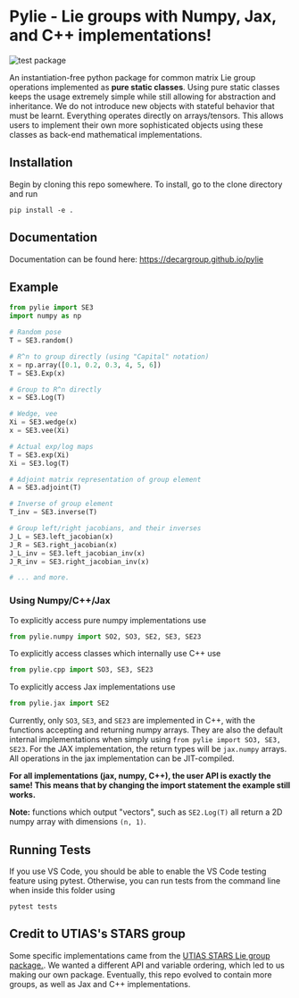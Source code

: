 # Pylie - Lie groups with Numpy, Jax, and C++ implementations!
![test package](https://github.com/decargroup/pylie/actions/workflows/test-package.yml/badge.svg)

An instantiation-free python package for common matrix Lie group operations implemented as __pure static classes__. Using pure static classes keeps the usage extremely simple while still allowing for abstraction and inheritance. We do not introduce new objects with stateful behavior that must be learnt. Everything operates directly on arrays/tensors. This allows users to implement their own more sophisticated objects using these classes as back-end mathematical implementations.

## Installation
Begin by cloning this repo somewhere. To install, go to the clone directory and run

    pip install -e .

## Documentation

Documentation can be found here: https://decargroup.github.io/pylie

## Example

```python
from pylie import SE3 
import numpy as np

# Random pose
T = SE3.random()

# R^n to group directly (using "Capital" notation)
x = np.array([0.1, 0.2, 0.3, 4, 5, 6])
T = SE3.Exp(x)

# Group to R^n directly
x = SE3.Log(T)

# Wedge, vee
Xi = SE3.wedge(x)
x = SE3.vee(Xi)

# Actual exp/log maps 
T = SE3.exp(Xi)
Xi = SE3.log(T)

# Adjoint matrix representation of group element
A = SE3.adjoint(T)

# Inverse of group element
T_inv = SE3.inverse(T)

# Group left/right jacobians, and their inverses
J_L = SE3.left_jacobian(x)
J_R = SE3.right_jacobian(x)
J_L_inv = SE3.left_jacobian_inv(x)
J_R_inv = SE3.right_jacobian_inv(x)

# ... and more.

```
### Using Numpy/C++/Jax
To explicitly access pure numpy implementations use 

```python 
from pylie.numpy import SO2, SO3, SE2, SE3, SE23
```

To explicitly access classes which internally use C++ use 

```python 
from pylie.cpp import SO3, SE3, SE23
```

To explicitly access Jax implementations use

```python 
from pylie.jax import SE2
```

Currently, only `SO3`, `SE3`, and `SE23` are implemented in C++, with the functions accepting and returning numpy arrays. They are also the default internal implementations when simply using `from pylie import SO3, SE3, SE23`. For the JAX implementation, the return types will be `jax.numpy` arrays. All operations in the jax implementation can be JIT-compiled. 


__For all implementations (jax, numpy, C++), the user API is exactly the same! This means that by changing the import statement the example still works.__


**Note:** functions which output "vectors", such as `SE2.Log(T)` all return a 2D numpy array with dimensions `(n, 1)`.


## Running Tests
If you use VS Code, you should be able to enable the VS Code testing feature using pytest. Otherwise, you can run tests from the command line when inside this folder using

    pytest tests

## Credit to UTIAS's STARS group
Some specific implementations came from the [UTIAS STARS Lie group package.](https://github.com/utiasSTARS/liegroups). We wanted a different API and variable ordering, which led to us making our own package. Eventually, this repo evolved to contain more groups, as well as Jax and C++ implementations.

